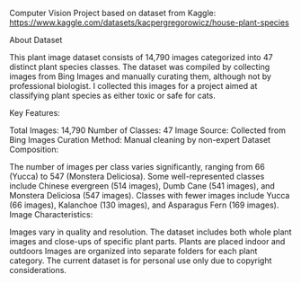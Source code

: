 Computer Vision Project based on dataset from Kaggle: https://www.kaggle.com/datasets/kacpergregorowicz/house-plant-species

About Dataset

This plant image dataset consists of 14,790 images categorized into 47 distinct plant species classes. The dataset was compiled by collecting images from Bing Images and manually curating them, although not by professional biologist. I collected this images for a project aimed at classifying plant species as either toxic or safe for cats.

Key Features:

Total Images: 14,790
Number of Classes: 47
Image Source: Collected from Bing Images
Curation Method: Manual cleaning by non-expert
Dataset Composition:

The number of images per class varies significantly, ranging from 66 (Yucca) to 547 (Monstera Deliciosa).
Some well-represented classes include Chinese evergreen (514 images), Dumb Cane (541 images), and Monstera Deliciosa (547 images).
Classes with fewer images include Yucca (66 images), Kalanchoe (130 images), and Asparagus Fern (169 images).
Image Characteristics:

Images vary in quality and resolution.
The dataset includes both whole plant images and close-ups of specific plant parts.
Plants are placed indoor and outdoors
Images are organized into separate folders for each plant category.
The current dataset is for personal use only due to copyright considerations.